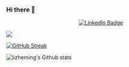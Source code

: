 ### Hi there 👋



<p align="center">
<a href="https://www.linkedin.com/in/kakbar"><img src="https://img.shields.io/badge/LinkedIn-blue?style=for-the-badge&logo=linkedin&logoColor=white" alt="LinkedIn Badge"></a>
</p>

<img src="https://profile-counter.glitch.me/danon6868/count.svg" />



<!--
**danon6868/danon6868** is a ✨ _special_ ✨ repository because its `README.md` (this file) appears on your GitHub profile.
Here are some ideas to get you started:

- 🔭 I’m currently working on ...
- 🌱 I’m currently learning ...
- 👯 I’m looking to collaborate on ...
- 🤔 I’m looking for help with ...
- 💬 Ask me about ...
- 📫 How to reach me: ...
- 😄 Pronouns: ...
- ⚡ Fun fact: ...
-->
[![GitHub Streak](http://github-readme-streak-stats.herokuapp.com?user=danon6868&theme=dark&background=000000)](https://git.io/streak-stats)


<!--START_SECTION:waka-->
![lizheming's Github stats](https://github-readme-stats.vercel.app/api?username=danon6868&show_icons=true)
<!--END_SECTION:waka-->

